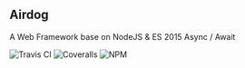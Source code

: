 Airdog
---

A Web Framework base on NodeJS & ES 2015 Async / Await

![Travis CI](https://travis-ci.org/KID-WuMeng/airdog.svg?branch=master)
![Coveralls](https://coveralls.io/repos/github/KID-WuMeng/airdog/badge.svg?branch=master)
![NPM](https://david-dm.org/KID-WuMeng/airdog.svg)